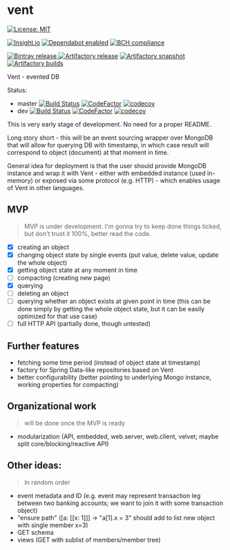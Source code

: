 # vent

[![License: MIT](https://img.shields.io/badge/License-MIT-yellow.svg)](https://opensource.org/licenses/MIT)

[![Insight.io](https://www.insight.io/repoBadge/github.com/FilipMalczak/vent)](https://insight.io/github.com/FilipMalczak/vent)
[![Dependabot enabled](https://img.shields.io/badge/dependabot-enabled-yellow.svg)](https://dependabot.com)
[![BCH compliance](https://bettercodehub.com/edge/badge/FilipMalczak/vent?branch=dev)](https://bettercodehub.com/)

[![Bintray release](https://img.shields.io/badge/bintray-release-blue.svg) ](https://bintray.com/filipmalczak/maven/vent/_latestVersion)
[![Artifactory release](https://img.shields.io/badge/artifactory-release-blue.svg)](https://oss.jfrog.org/artifactory/webapp/#/artifacts/browse/tree/General/oss-release-local/com/github/filipmalczak/vent) 
[![Artifactory snapshot](https://img.shields.io/badge/artifactory-snapshot-brightgreen.svg)](https://oss.jfrog.org/artifactory/webapp/#/artifacts/browse/tree/General/oss-snapshot-local/com/github/filipmalczak/vent) 
[![Artifactory builds](https://img.shields.io/badge/artifactory-builds-yellow.svg)](https://oss.jfrog.org/artifactory/webapp/#/builds/vent) 
 
Vent - evented DB

Status:
* master [![Build Status](https://travis-ci.org/FilipMalczak/vent.svg?branch=master)](https://travis-ci.org/FilipMalczak/vent) [![CodeFactor](https://www.codefactor.io/repository/github/filipmalczak/vent/badge/master)](https://www.codefactor.io/repository/github/filipmalczak/vent/overview/master) [![codecov](https://codecov.io/gh/FilipMalczak/vent/branch/master/graph/badge.svg)](https://codecov.io/gh/FilipMalczak/vent/branch/master)
* dev [![Build Status](https://travis-ci.org/FilipMalczak/vent.svg?branch=dev)](https://travis-ci.org/FilipMalczak/vent) [![CodeFactor](https://www.codefactor.io/repository/github/filipmalczak/vent/badge/dev)](https://www.codefactor.io/repository/github/filipmalczak/vent/overview/dev) [![codecov](https://codecov.io/gh/FilipMalczak/vent/branch/dev/graph/badge.svg)](https://codecov.io/gh/FilipMalczak/vent/branch/dev) 

This is very early stage of development. No need for a proper README.

Long story short - this will be an event sourcing wrapper over MongoDB that will allow for querying DB with timestamp,
in which case result will correspond to object (document) at that moment in time.

General idea for deployment is that the user should provide MongoDB instance and wrap it with Vent - either
with embedded instance (used in-memory) or exposed via some protocol (e.g. HTTP) - which enables usage
of Vent in other languages.

## MVP

> MVP is under development. I'm gonna try to keep done things ticked, but don't trust it 100%, better read the code.

- [x] creating an object
- [x] changing object state by single events (put value, delete value, update the whole object)
- [x] getting object state at any moment in time
- [ ] compacting (creating new page)
- [x] querying
- [ ] deleting an object
- [ ] querying whether an object exists at given point in time (this can be done simply by getting the whole object 
state, but it can be easily optimized for that use case)
- [ ] full HTTP API (partially done, though untested)

## Further features

- fetching some time period (instead of object state at timestamp)
- factory for Spring Data-like repositories based on Vent
- better configurability (better pointing to underlying Mongo instance, working 
properties for compacting)

## Organizational work

> will be done once the MVP is ready
- modularization (API, embedded, web.server, web.client, velvet; maybe split core/blocking/reactive API)

## Other ideas:

> In random order

- event metadata and ID (e.g. event may represent transaction leg between two banking accounts; we want to join it with 
some transaction object)
- "ensure path" ([a: [[x: 1]]] -> "a[1].x = 3" should add to list new object with single member x=3)
- GET schema
- views (GET with sublist of members/member tree)
 
